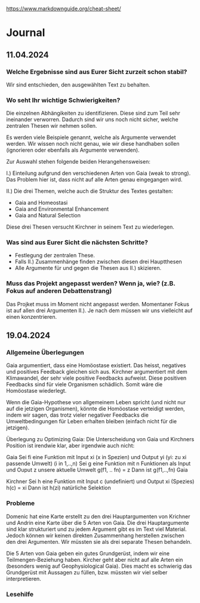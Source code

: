 https://www.markdownguide.org/cheat-sheet/

# Journal

## 11.04.2024

### Welche Ergebnisse sind aus Eurer Sicht zurzeit schon stabil?

Wir sind entschieden, den ausgewählten Text zu behalten.

### Wo seht Ihr wichtige Schwierigkeiten?

Die einzelnen Abhängikeiten zu identifizieren. Diese sind zum Teil sehr ineinander verworren.
Dadurch sind wir uns noch nicht sicher, welche zentralen Thesen wir nehmen sollen.

Es werden viele Beispiele genannt, welche als Argumente verwendet werden. Wir wissen noch nicht genau, wie wir diese handhaben sollen (ignorieren oder ebenfalls als Argumente verwenden).

Zur Auswahl stehen folgende beiden Herangehensweisen:

I.) Einteilung aufgrund den verschiedenen Arten von Gaia (weak to strong).
Das Problem hier ist, dass nicht auf alle Arten genau eingegangen wird.

II.) Die drei Themen, welche auch die Struktur des Textes gestalten:

- Gaia and Homeostasi
- Gaia and Environmental Enhancement
- Gaia and Natural Selection

Diese drei Thesen versucht Kirchner in seinem Text zu wiederlegen.

### Was sind aus Eurer Sicht die nächsten Schritte?

- Festlegung der zentralen These.
- Falls II.) Zusammenhänge finden zwischen diesen drei Hauptthesen
- Alle Argumente für und gegen die Thesen aus II.) skizieren.

### Muss das Projekt angepasst werden? Wenn ja, wie? (z.B. Fokus auf anderen Debattenstrang) 

Das Projket muss im Moment nicht angepasst werden.
Momentaner Fokus ist auf allen drei Argumenten II.). Je nach dem müssen wir uns vielleicht auf einen konzentrieren.

## 19.04.2024

### Allgemeine Überlegungen
Gaia argumentiert, dass eine Homöostase existiert. Das heisst, negatives und positives Feedback gleichen sich aus. Kirchner argumentiert mit dem Klimawandel, der sehr viele positive Feedbacks aufweist. Diese positiven Feedbacks sind für viele Organismen schädlich. Somit wäre die Homöostase wiederlegt.

Wenn die Gaia-Hypothese von allgemeinem Leben spricht (und nicht nur auf die jetzigen Organismen), könnte die Homöostase verteidigt werden, indem wir sagen, das trotz vieler negativer Feedbacks die Umweltbedingungen für Leben erhalten bleiben (einfach nicht für die jetzigen).

Überlegung zu Optimizing Gaia:
Die Unterscheidung von Gaia und Kirchners Position ist irendwie klar, aber irgendwie auch nicht:

Gaia
Sei fi eine Funktion mit Input xi (x in Spezien) und Output yi (yi: zu xi passende Umwelt) (i in 1,..,n)
Sei g eine Funktion mit n Funktionen als Input und Ouput z unsere aktuelle Umwelt
g(f1, .. fn) = z
Dann ist g(f1,..,fn) Gaia

Kirchner
Sei h eine Funktion mit Input c (undefiniert) und Output xi (Spezies)
h(c) = xi
Dann ist h(zi) natürliche Selektion

### Probleme
Domenic hat eine Karte erstellt zu den drei Hauptargumenten von Krichner und Andrin eine Karte über die 5 Arten von Gaia.
Die drei Hauptargumente sind klar strukturiert und zu jedem Argument gibt es im Text viel Material. Jedoch können wir keinen
direkten Zusammenhang herstellen zwischen den drei Argumenten. Wir müssten sie als drei separate Thesen behandeln.

Die 5 Arten von Gaia geben ein gutes Grundgerüst, indem wir eine Teilmengen-Beziehung haben. Kircher geht aber nicht auf alle Arten ein
(besonders wenig auf Geophysiological Gaia). Dies macht es schwierig das Grundgerüst mit Aussagen zu füllen, bzw. müssten wir viel selber interpretieren.

### Lesehilfe

